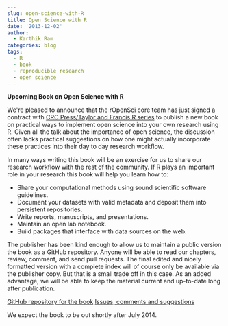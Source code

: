 ```yaml
---
slug: open-science-with-R
title: Open Science with R
date: '2013-12-02'
author:
  - Karthik Ram
categories: blog
tags:
  - R
  - book
  - reproducible research
  - open science
---
```


**Upcoming Book on Open Science with R**



We're pleased to announce that the rOpenSci core team has just signed a contract with [CRC Press/Taylor and Francis R series](https://www.crcpress.com/go/the-r-series/) to publish a new book on practical ways to implement open science into your own research using R. Given all the talk about the importance of open science, the discussion often lacks practical suggestions on how one might actually incorporate these practices into their day to day research workflow.

In many ways writing this book will be an exercise for us to share our research workflow with the rest of the community. If R plays an important role in your research this book will help you learn how to:

* Share your computational methods using sound scientific software guidelines.
* Document your datasets with valid metadata and deposit them into persistent repositories.
* Write reports, manuscripts, and presentations.
* Maintain an open lab notebook.
* Build packages that interface with data sources on the web.

The publisher has been kind enough to allow us to maintain a public version the book as a GitHub repository. Anyone will be able to read our chapters, review, comment, and send pull requests. The final edited and nicely formatted version with a complete index will of course only be available via the publisher copy. But that is a small trade off in this case. As an added advantage, we will be able to keep the material current and up-to-date long after publication.

[GitHub repository for the book](https://github.com/ropensci/open-science-with-R)
[Issues, comments and suggestions](https://github.com/ropensci/open-science-with-R/issues?labels=chapter-01&state=open)


We expect the book to be out shortly after July 2014.
